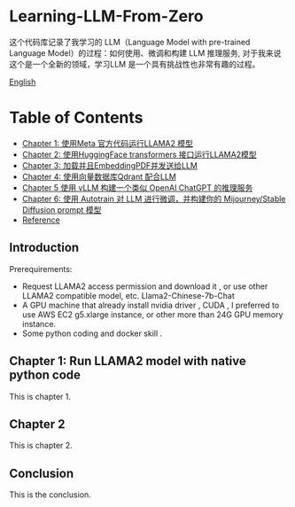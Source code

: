 # Learning-LLM-From-Zero
这个代码库记录了我学习的 LLM（Language Model with pre-trained Language Model）的过程：如何使用、微调和构建 LLM 推理服务, 对于我来说这个是一个全新的领域，学习LLM 是一个具有挑战性也非常有趣的过程。

[English](./README.md)

# Table of Contents

- [Chapter 1:  使用Meta 官方代码运行LLAMA2 模型](./zh_CN/chapter1.md)
- [Chapter 2: 使用HuggingFace transformers 接口运行LLAMA2模型](./zh_CN/chapter2.md)
- [Chapter 3:  加载并且EmbeddingPDF并发送给LLM](./zh_CN/chapter3.md)
- [Chapter 4:  使用向量数据库Qdrant 配合LLM ](#chapter-4)
- [Chapter 5  使用 vLLM 构建一个类似 OpenAI ChatGPT 的推理服务](#chapter-4)
- [Chapter 6:  使用 Autotrain 对 LLM 进行微调，并构建你的 Mijourney/Stable Diffusion prompt 模型](#chapter-4)
- [Reference](#Reference)

## Introduction

Prerequirements:

* Request LLAMA2 access permission and download it , or use other LLAMA2 compatible model, etc. Llama2-Chinese-7b-Chat
* A GPU machine that already install nvidia driver , CUDA ,  I preferred to use AWS EC2 g5.xlarge instance, or other more than 24G GPU memory instance.
* Some python coding and docker skill .



## Chapter 1: Run LLAMA2 model with native python code

This is chapter 1.

## Chapter 2

This is chapter 2.

## Conclusion

This is the conclusion.
